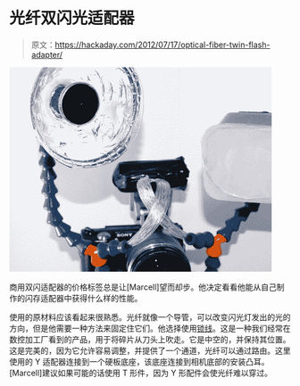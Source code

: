 # 光纤双闪光适配器

> 原文：<https://hackaday.com/2012/07/17/optical-fiber-twin-flash-adapter/>

![](img/267276249b43261793e62a0dccbd0066.png "SONY DSC")

商用双闪适配器的价格标签总是让[Marcell]望而却步。他决定看看他能从自己制作的闪存适配器中获得什么样的性能。

使用的原材料应该看起来很熟悉。光纤就像一个导管，可以改变闪光灯发出的光的方向，但是他需要一种方法来固定住它们。他选择使用[锁线](http://locline.com/)。这是一种我们经常在数控加工厂看到的产品，用于将碎片从刀头上吹走。它是中空的，并保持其位置。这是完美的，因为它允许容易调整，并提供了一个通道，光纤可以通过路由。这里使用的 Y 适配器连接到一个硬板底座，该底座连接到相机底部的安装凸耳。[Marcell]建议如果可能的话使用 T 形件，因为 Y 形配件会使光纤难以穿过。